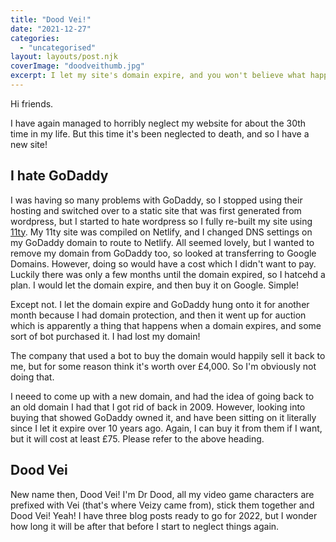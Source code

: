 ```yaml
---
title: "Dood Vei!"
date: "2021-12-27"
categories: 
  - "uncategorised"
layout: layouts/post.njk
coverImage: "doodveithumb.jpg"
excerpt: I let my site's domain expire, and you won't believe what happened next!
---
```


Hi friends.

I have again managed to horribly neglect my website for about the 30th time in my life. But this time it's been neglected to death, and so I have a new site!

## I hate GoDaddy

I was having so many problems with GoDaddy, so I stopped using their hosting and switched over to a static site that was first generated from wordpress, but I started to hate wordpress so I fully re-built my site using [11ty](https://www.11ty.dev/). My 11ty site was compiled on Netlify, and I changed DNS settings on my GoDaddy domain to route to Netlify. All seemed lovely, but I wanted to remove my domain from GoDaddy too, so looked at transferring to Google Domains. However, doing so would have a cost which I didn't want to pay. Luckily there was only a few months until the domain expired, so I hatcehd a plan. I would let the domain expire, and then buy it on Google. Simple!

Except not. I let the domain expire and GoDaddy hung onto it for another month because I had domain protection, and then it went up for auction which is apparently a thing that happens when a domain expires, and some sort of bot purchased it. I had lost my domain!

The company that used a bot to buy the domain would happily sell it back to me, but for some reason think it's worth over £4,000. So I'm obviously not doing that.

I neeed to come up with a new domain, and had the idea of going back to an old domain I had that I got rid of back in 2009. However, looking into buying that showed GoDaddy owned it, and have been sitting on it literally since I let it expire over 10 years ago. Again, I can buy it from them if I want, but it will cost at least £75. Please refer to the above heading.

## Dood Vei

New name then, Dood Vei! I'm Dr Dood, all my video game characters are prefixed with Vei (that's where Veizy came from), stick them together and Dood Vei! Yeah! I have three blog posts ready to go for 2022, but I wonder how long it will be after that before I start to neglect things again.